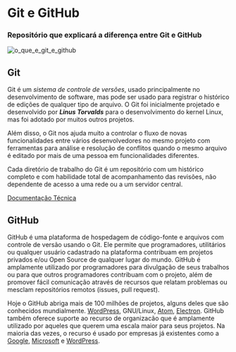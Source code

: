 # Git e GitHub
### Repositório que explicará a diferença entre **Git** e **GitHub**
  
 ![o_que_e_git_e_github](https://user-images.githubusercontent.com/67170231/111903572-b464f080-8a21-11eb-84d9-ea458677fe10.png)

## Git

Git é um *sistema de controle de versões*, usado principalmente no desenvolvimento de software, mas pode ser usado para registrar o histórico de edições de qualquer tipo de arquivo. O Git foi inicialmente projetado e desenvolvido por __*Linus Torvalds*__ para o desenvolvimento do kernel Linux, mas foi adotado por muitos outros projetos.

Além disso, o Git nos ajuda muito a controlar o fluxo de novas funcionalidades entre vários desenvolvedores no mesmo projeto com ferramentas para análise e resolução de conflitos quando o mesmo arquivo é editado por mais de uma pessoa em funcionalidades diferentes.

Cada diretório de trabalho do Git é um repositório com um histórico completo e com habilidade total de acompanhamento das revisões, não dependente de acesso a uma rede ou a um servidor central. 

[Documentação Técnica](https://git-scm.com/docs)


## GitHub

GitHub é uma plataforma de hospedagem de código-fonte e arquivos com controle de versão usando o Git. Ele permite que programadores, utilitários ou qualquer usuário cadastrado na plataforma contribuam em projetos privados e/ou Open Source de qualquer lugar do mundo. GitHub é amplamente utilizado por programadores para divulgação de seus trabalhos ou para que outros programadores contribuam com o projeto, além de promover fácil comunicação através de recursos que relatam problemas ou mesclam repositórios remotos (issues, pull request).

 Hoje o GitHub abriga mais de 100 milhões de projetos, alguns deles que são conhecidos mundialmente. [WordPress](https://github.com/WordPress), GNU/Linux, [Atom](https://github.com/Atom), [Electron](https://github.com/Electron). GitHub também oferece suporte ao recurso de organizacão que é amplamente utilizado por aqueles que querem uma escala maior para seus projetos. Na maioria das vezes, o recurso é usado por empresas já existentes como a [Google](https://github.com/Google), [Microsoft](https://github.com/Microsoft) e [WordPress](https://github.com/WordPress).